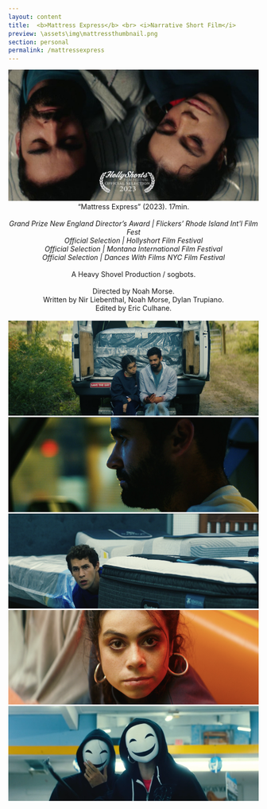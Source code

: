 ```yaml
---
layout: content
title:  <b>Mattress Express</b> <br> <i>Narrative Short Film</i>
preview: \assets\img\mattressthumbnail.png
section: personal
permalink: /mattressexpress
---
```


<body><center> 
<img src="\assets\img\MattressThumb2.jpg" alt="Mattress Express">
“Mattress Express” (2023). 17min. <br><br>
<i>Grand Prize New England Director’s Award | Flickers’ Rhode Island Int'l Film Fest <br> Official Selection | Hollyshort Film Festival <br>
Official Selection | Montana International Film Festival <br>
Official Selection | Dances With Films NYC Film Festival</i> <br><br>
A Heavy Shovel Production / sogbots. <br><br>
Directed by Noah Morse. <br>
Written by Nir Liebenthal, Noah Morse, Dylan Trupiano. <br>
Edited by Eric Culhane. <br> <br>
<img src="\assets\img\Mattress1.png" alt="Mattress Express"><br>
<img src="\assets\img\Mattress2.png" alt="Mattress Express"><br>
<img src="\assets\img\Mattress3.png" alt="Mattress Express"><br>
<img src="\assets\img\Mattress4.png" alt="Mattress Express"><br>
<img src="\assets\img\Mattress5.png" alt="Mattress Express"> 



</center></body>


<!-- <body><center><div style="padding:56.25% 0 0 0;position:relative;"><iframe src="https://player.vimeo.com/video/796815419?h=d4ad42fffe&amp;playsinline=0&amp;badge=0&amp;autopause=0&amp;player_id=0&amp;app_id=58479" frameborder="0" allow="autoplay; fullscreen; picture-in-picture" allowfullscreen style="position:absolute;top:0;left:0;width:100%;height:100%;" title="Mattress Express (2023)"></iframe></div><script src="https://player.vimeo.com/api/player.js"></script>

<br>
<b>Password: olneyville</b> <br><br>
“Mattress Express” (2023). 17min. <br>
A Heavy Shovel Production / sogbots. <br>
Directed by Noah Morse. <br>
Written by Nir Liebenthal, Noah Morse, Dylan Trupiano.<br>
Edited by Eric Culhane. </center></body> -->
